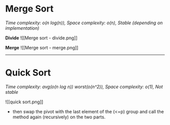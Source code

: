 # Merge Sort
*Time complexity: o(n log(n)), Space complexity: o(n), Stable (depending on implementation)*

**Divide**
![[Merge sort - divide.png]]

**Merge**
![[Merge sort - merge.png]]


---

# Quick Sort
*Time complexity: avg(o(n log n)) worst(o(n^2)), Space complexity: o(1), Not stable*

![[quick sort.png]]
- then swap the pivot with the last element of the (<=p) group and call the method again (recursively) on the two parts.